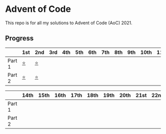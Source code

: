 # Advent of Code

This repo is for all my solutions to Advent of Code (AoC) 2021.

## Progress

|        | 1st         | 2nd          | 3rd         | 4th          | 5th          | 6th         | 7th          | 8th         | 9th          | 10th        | 11th        | 12th         | 13th |
| ------ | ----------- | ------------ | ----------- | ------------ | ------------ | ----------- | ------------ | ----------- | ------------ | ----------- | ----------- | ------------ | ---- |
| Part 1 | [⭐](./01/) | [⭐](./02/) |  |  |  | |  | | | | | |      |
| Part 2 | [⭐](./01/) | [⭐](./02/) |  |  |  | |  | | | | | |      |

|        | 14th | 15th | 16th | 17th | 18th | 19th | 20th | 21st | 22nd | 23rd | 24th | 25th |
| ------ | ---- | ---- | ---- | ---- | ---- | ---- | ---- | ---- | ---- | ---- | ---- | ---- |
| Part 1 |      |      |      |      |      |      |      |      |      |      |      |      |
| Part 2 |      |      |      |      |      |      |      |      |      |      |      |      |

